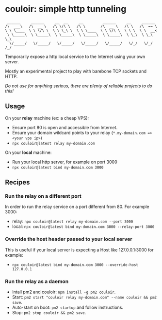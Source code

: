 # couloir: simple http tunneling

```
 ______     ______     __  __     __         ______     __     ______
/\  ___\   /\  __ \   /\ \/\ \   /\ \       /\  __ \   /\ \   /\  == \
\ \ \____  \ \ \/\ \  \ \ \_\ \  \ \ \____  \ \ \/\ \  \ \ \  \ \  __<  
 \ \_____\  \ \_____\  \ \_____\  \ \_____\  \ \_____\  \ \_\  \ \_\ \_\
  \/_____/   \/_____/   \/_____/   \/_____/   \/_____/   \/_/   \/_/ /_/
```

Temporarily expose a http local service to the Internet using your own server.

Mostly an experimental project to play with barebone TCP sockets and HTTP.

_Do not use for anything serious, there are plenty of reliable projects to do this!_

## Usage

On your **relay** machine (ex: a cheap VPS):

- Ensure port 80 is open and accessible from Internet.
- Ensure your domain wildcard points to your relay (`*.my-domain.com => <your vps ip>`)
- `npx couloir@latest relay my-domain.com`

On your **local** machine:

- Run your local http server, for example on port 3000
- `npx couloir@latest bind my-domain.com 3000`

## Recipes

### Run the relay on a different port

In order to run the relay service on a port different from 80. For example 3000:

- relay: `npx couloir@latest relay my-domain.com --port 3000`
- local: `npx couloir@latest bind my-domain.com 3000 --relay-port 3000`

### Override the host header passed to your local server

This is useful if your local server is expecting a Host like 127.0.0.1:3000 for example:

- `npx couloir@latest bind my-domain.com 3000 --override-host 127.0.0.1`

### Run the relay as a daemon

- Intall pm2 and couloir: `npm install -g pm2 couloir`.
- Start: `pm2 start "couloir relay my-domain.com" --name couloir && pm2 save`.
- Auto-start on boot: `pm2 startup` and follow instructions.
- Stop: `pm2 stop couloir && pm2 save`.